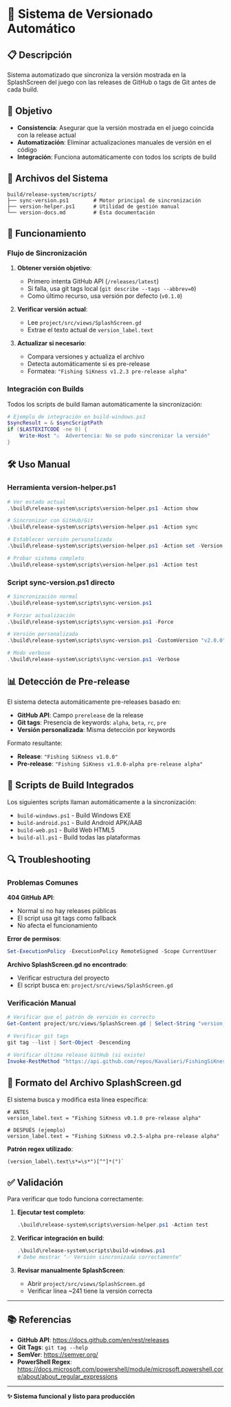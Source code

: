 # 🔄 Sistema de Versionado Automático

## 📋 Descripción

Sistema automatizado que sincroniza la versión mostrada en la SplashScreen del juego con las releases de GitHub o tags de Git antes de cada build.

## 🎯 Objetivo

- **Consistencia**: Asegurar que la versión mostrada en el juego coincida con la release actual
- **Automatización**: Eliminar actualizaciones manuales de versión en el código
- **Integración**: Funciona automáticamente con todos los scripts de build

## 📁 Archivos del Sistema

```
build/release-system/scripts/
├── sync-version.ps1        # Motor principal de sincronización
├── version-helper.ps1      # Utilidad de gestión manual
└── version-docs.md         # Esta documentación
```

## 🔧 Funcionamiento

### Flujo de Sincronización

1. **Obtener versión objetivo**:
   - Primero intenta GitHub API (`/releases/latest`)
   - Si falla, usa git tags local (`git describe --tags --abbrev=0`)
   - Como último recurso, usa versión por defecto (`v0.1.0`)

2. **Verificar versión actual**:
   - Lee `project/src/views/SplashScreen.gd`
   - Extrae el texto actual de `version_label.text`

3. **Actualizar si necesario**:
   - Compara versiones y actualiza el archivo
   - Detecta automáticamente si es pre-release
   - Formatea: `"Fishing SiKness v1.2.3 pre-release alpha"`

### Integración con Builds

Todos los scripts de build llaman automáticamente la sincronización:

```powershell
# Ejemplo de integración en build-windows.ps1
$syncResult = & $syncScriptPath
if ($LASTEXITCODE -ne 0) {
    Write-Host "⚠️  Advertencia: No se pudo sincronizar la versión"
}
```

## 🛠️ Uso Manual

### Herramienta version-helper.ps1

```powershell
# Ver estado actual
.\build\release-system\scripts\version-helper.ps1 -Action show

# Sincronizar con GitHub/Git
.\build\release-system\scripts\version-helper.ps1 -Action sync

# Establecer versión personalizada
.\build\release-system\scripts\version-helper.ps1 -Action set -Version "v1.0.0-beta"

# Probar sistema completo
.\build\release-system\scripts\version-helper.ps1 -Action test
```

### Script sync-version.ps1 directo

```powershell
# Sincronización normal
.\build\release-system\scripts\sync-version.ps1

# Forzar actualización
.\build\release-system\scripts\sync-version.ps1 -Force

# Versión personalizada
.\build\release-system\scripts\sync-version.ps1 -CustomVersion "v2.0.0"

# Modo verbose
.\build\release-system\scripts\sync-version.ps1 -Verbose
```

## 📊 Detección de Pre-release

El sistema detecta automáticamente pre-releases basado en:

- **GitHub API**: Campo `prerelease` de la release
- **Git tags**: Presencia de keywords: `alpha`, `beta`, `rc`, `pre`
- **Versión personalizada**: Misma detección por keywords

Formato resultante:
- **Release**: `"Fishing SiKness v1.0.0"`
- **Pre-release**: `"Fishing SiKness v1.0.0-alpha pre-release alpha"`

## 🚀 Scripts de Build Integrados

Los siguientes scripts llaman automáticamente a la sincronización:

- `build-windows.ps1` - Build Windows EXE
- `build-android.ps1` - Build Android APK/AAB
- `build-web.ps1` - Build Web HTML5
- `build-all.ps1` - Build todas las plataformas

## 🔍 Troubleshooting

### Problemas Comunes

**404 GitHub API**:
- Normal si no hay releases públicas
- El script usa git tags como fallback
- No afecta el funcionamiento

**Error de permisos**:
```powershell
Set-ExecutionPolicy -ExecutionPolicy RemoteSigned -Scope CurrentUser
```

**Archivo SplashScreen.gd no encontrado**:
- Verificar estructura del proyecto
- El script busca en: `project/src/views/SplashScreen.gd`

### Verificación Manual

```powershell
# Verificar que el patrón de versión es correcto
Get-Content project/src/views/SplashScreen.gd | Select-String "version_label.text"

# Verificar git tags
git tag --list | Sort-Object -Descending

# Verificar última release GitHub (si existe)
Invoke-RestMethod "https://api.github.com/repos/Kavalieri/FishingSiKness/releases/latest"
```

## 📝 Formato del Archivo SplashScreen.gd

El sistema busca y modifica esta línea específica:

```gdscript
# ANTES
version_label.text = "Fishing SiKness v0.1.0 pre-release alpha"

# DESPUÉS (ejemplo)
version_label.text = "Fishing SiKness v0.2.5-alpha pre-release alpha"
```

**Patrón regex utilizado**:
```regex
(version_label\.text\s*=\s*")[^"]*(")`
```

## ✅ Validación

Para verificar que todo funciona correctamente:

1. **Ejecutar test completo**:
   ```powershell
   .\build\release-system\scripts\version-helper.ps1 -Action test
   ```

2. **Verificar integración en build**:
   ```powershell
   .\build\release-system\scripts\build-windows.ps1
   # Debe mostrar "✅ Versión sincronizada correctamente"
   ```

3. **Revisar manualmente SplashScreen**:
   - Abrir `project/src/views/SplashScreen.gd`
   - Verificar línea ~241 tiene la versión correcta

---

## 📚 Referencias

- **GitHub API**: https://docs.github.com/en/rest/releases
- **Git Tags**: `git tag --help`
- **SemVer**: https://semver.org/
- **PowerShell Regex**: https://docs.microsoft.com/powershell/module/microsoft.powershell.core/about/about_regular_expressions

---

**✨ Sistema funcional y listo para producción**
